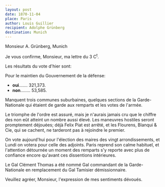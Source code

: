 ```yaml
---
layout: post
date: 1870-11-04
place: Paris
author: Louis Guillier
recipient: Adolphe Grünberg
destination: Munich
---
```


Monsieur A. Grünberg, Munich


Je vous confirme, Monsieur, ma lettre du 3 C<sup>t</sup>.

Les résultats du vote d'hier sont:

Pour le maintien du Gouvernement de la défense:

* **oui**....... 321,373.
* **non**........ 53,585.

Manquent trois communes suburbaines, quelques sections de la Garde-Nationale
qui étaient de garde aux remparts et les votes de l'armée.

Le triomphe de l'ordre est assuré, mais je n'aurais jamais cru que le chiffre
des non eût atteint un nombre aussi élevé. Les maneuvres hostiles seront
promptement déjouées; déjà Felix Piat est arrêté, et les Flourens, Blanqui
& Cie, qui se cachent, ne tarderont pas à rejoindre le premier.

On vote aujourd'hui pour l'élection des maires des vingt arrondissements, et
Lundi on votera pour celle des adjoints. Paris reprend son calme habituel, et
l'attention détournée un moment des remparts s'y reporte avec plus de confiance
encore qu'avant ces dissentions intérieures.

Le Gal Clément Thomas a été nommé Gal commandant de la Garde-Nationale en
remplacement du Gal Tamisier démissionnaire.

Veuillez agréer, Monsieur, l'expression de mes sentiments dévoués.

